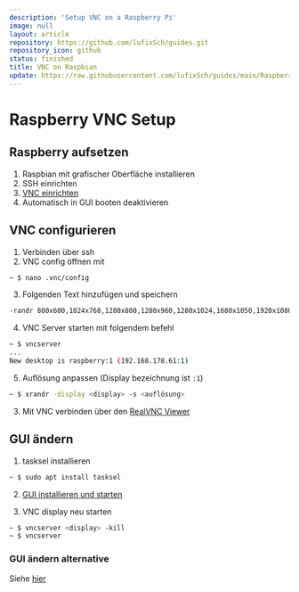```yaml
---
description: 'Setup VNC on a Raspberry Pi'
image: null
layout: article
repository: https://github.com/lufixSch/guides.git
repository_icon: github
status: finished
title: VNC on Raspbian
update: https://raw.githubusercontent.com/lufixSch/guides/main/Raspberry%20Pi/Raspbian%20with%20vnc.md
---
```


# Raspberry VNC Setup

## Raspberry aufsetzen

1. Raspbian mit grafischer Oberfläche installieren
2. SSH einrichten
3. [VNC einrichten](https://www.raspberrypi.org/documentation/remote-access/vnc/)
4. Automatisch in GUI booten deaktivieren

## VNC configurieren

1. Verbinden über ssh
2. VNC config öffnen mit

```bash
~ $ nano .vnc/config
```

3. Folgenden Text hinzufügen und speichern

```bash
-randr 800x600,1024x768,1280x800,1280x960,1280x1024,1680x1050,1920x1080,3360x1050,1024x700,1200x740,1600x1000,3200x1000
```

4. VNC Server starten mit folgendem befehl

```bash
~ $ vncserver
...
New desktop is raspberry:1 (192.168.178.61:1)
```

5. Auflösung anpassen (Display bezeichnung ist `:1`)

```bash
~ $ xrandr -display <display> -s <auflösung>
```

3. Mit VNC verbinden über den [RealVNC Viewer](https://www.realvnc.com/de/connect/download/viewer/)

## GUI ändern

1. tasksel installieren

```bash
~ $ sudo apt install tasksel
```

2. [GUI installieren und starten](https://linoxide.com/linux-how-to/how-install-gui-ubuntu-server-guide/)

3. VNC display neu starten

```bash
~ $ vncserver <display> -kill
~ $ vncserver
```

### GUI ändern alternative

Siehe [hier](https://forum-raspberrypi.de/forum/thread/48950-tutorial-eine-unendliche-geschichte-raspberry-4b-und-usb-boot/?postID=453256#post453256)